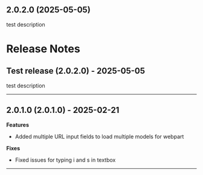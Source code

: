 ## 2.0.2.0 (2025-05-05)

test description

# Release Notes

## Test release (2.0.2.0) - 2025-05-05

test description

---

## 2.0.1.0 (2.0.1.0) - 2025-02-21

**Features**
- Added multiple URL input fields to load multiple models for webpart

**Fixes**
- Fixed issues for typing i and s in textbox


---

